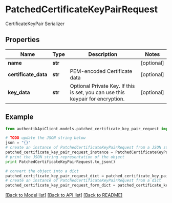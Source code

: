 # PatchedCertificateKeyPairRequest

CertificateKeyPair Serializer

## Properties
Name | Type | Description | Notes
------------ | ------------- | ------------- | -------------
**name** | **str** |  | [optional] 
**certificate_data** | **str** | PEM-encoded Certificate data | [optional] 
**key_data** | **str** | Optional Private Key. If this is set, you can use this keypair for encryption. | [optional] 

## Example

```python
from authentikApiClient.models.patched_certificate_key_pair_request import PatchedCertificateKeyPairRequest

# TODO update the JSON string below
json = "{}"
# create an instance of PatchedCertificateKeyPairRequest from a JSON string
patched_certificate_key_pair_request_instance = PatchedCertificateKeyPairRequest.from_json(json)
# print the JSON string representation of the object
print PatchedCertificateKeyPairRequest.to_json()

# convert the object into a dict
patched_certificate_key_pair_request_dict = patched_certificate_key_pair_request_instance.to_dict()
# create an instance of PatchedCertificateKeyPairRequest from a dict
patched_certificate_key_pair_request_form_dict = patched_certificate_key_pair_request.from_dict(patched_certificate_key_pair_request_dict)
```
[[Back to Model list]](../README.md#documentation-for-models) [[Back to API list]](../README.md#documentation-for-api-endpoints) [[Back to README]](../README.md)


